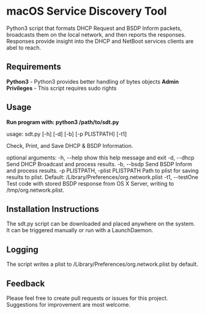 macOS Service Discovery Tool
=============================

Python3 script that formats DHCP Request and BSDP Inform packets, broadcasts them on the local network, and then reports the responses. Responses provide insight into the DHCP and NetBoot services clients are abel to reach.

Requirements
-----------

**Python3** - Python3 provides better handling of bytes objects
**Admin Privileges** - This script requires sudo rights

Usage
-----

**Run program with: python3 /path/to/sdt.py**

usage: sdt.py [-h] [-d] [-b] [-p PLISTPATH] [-t1]

Check, Print, and Save DHCP & BSDP Information.

optional arguments:
  -h, --help            show this help message and exit
  -d, --dhcp            Send DHCP Broadcast and process results.
  -b, --bsdp            Send BSDP Inform and process results.
  -p PLISTPATH, -plist PLISTPATH
                        Path to plist for saving results to plist. Default:
                        /Library/Preferences/org.network.plist
  -t1, --testOne        Test code with stored BSDP response from OS X Server,
                        writing to /tmp/org.network.plist.

Installation Instructions
-------------------------
The sdt.py script can be downloaded and placed anywhere on the system. It can be triggered manually or run with a LaunchDaemon.

Logging
-------
The script writes a plist to /Library/Preferences/org.network.plist by default.

Feedback
--------
Please feel free to create pull requests or issues for this project. Suggestions for improvement are most welcome.